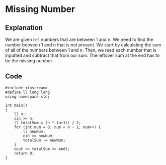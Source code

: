 # Missing Number

## Explanation
We are given n-1 numbers that are between 1 and n. We need to find the number 
between 1 and n that is not present. We start by calculating the sum of all of 
the numbers between 1 and n. Then, we read each number that is inputted and 
subtract that from our sum. The leftover sum at the end has to be the missing number.

## Code
    #include <iostream>
    #define ll long long
    using namespace std;

    int main()
    {
        ll n;
        cin >> n;
        ll totalSum = (n * (n+1)) / 2;
        for (int num = 0; num < n - 1; num++) {
            ll newNum;
            cin >> newNum;
            totalSum -= newNum;
        }
        cout << totalSum << endl;
        return 0;
    }

